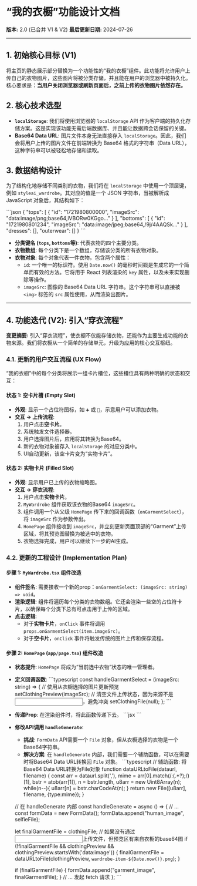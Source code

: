 # “我的衣橱”功能设计文档

**版本:** 2.0 (已合并 V1 & V2)
**最后更新日期:** 2024-07-26

---

## 1. 初始核心目标 (V1)

将主页的静态展示部分替换为一个功能性的“我的衣橱”组件。此功能将允许用户上传自己的衣物图片，这些图片将被分类存储，并且能在用户的浏览器中被持久化。核心要求是：**当用户关闭浏览器或刷新页面后，之前上传的衣物图片依然存在。**

## 2. 核心技术选型

-   **`localStorage`**: 我们将使用浏览器的 `localStorage` API 作为客户端的持久化存储方案。这是实现该功能无需后端数据库、并且能让数据跨会话保留的关键。
-   **Base64 Data URL**: 图片文件本身无法直接存入 `localStorage`。因此，我们会将用户上传的图片文件在前端转换为 Base64 格式的字符串（Data URL），这种字符串可以被轻松地存储和读取。

## 3. 数据结构设计

为了结构化地存储不同类别的衣物，我们将在 `localStorage` 中使用一个顶层键，例如 `styleai_wardrobe`。其对应的值是一个 JSON 字符串，当被解析成 JavaScript 对象后，其结构如下：

\`\`\`json
{
  "tops": [
    { "id": "1721980800000", "imageSrc": "data:image/png;base64,iVBORw0KGgo..." }
  ],
  "bottoms": [
    { "id": "1721980801234", "imageSrc": "data:image/jpeg;base64,/9j/4AAQSk..." }
  ],
  "dresses": [],
  "outerwear": []
}
\`\`\`

-   **分类键名 (`tops`, `bottoms`等)**: 代表衣物的四个主要分类。
-   **衣物数组**: 每个分类下是一个数组，存储该分类的所有衣物对象。
-   **衣物对象**: 每个对象代表一件衣物，包含两个属性：
    -   `id`: 一个唯一的标识符。使用 `Date.now()` 的毫秒时间戳是生成它的一个简单而有效的方法。它将用于 React 列表渲染的 `key` 属性，以及未来实现删除等操作。
    -   `imageSrc`: 图像的 Base64 Data URL 字符串。这个字符串可以直接被 `<img>` 标签的 `src` 属性使用，从而渲染出图片。

---

## 4. 功能迭代 (V2): 引入“穿衣流程”

**变更摘要:** 引入“穿衣流程”，使衣橱不仅能存储衣物，还能作为主要生成功能的衣物来源。我们将衣橱从一个简单的存储单元，升级为应用的核心交互枢纽。

### 4.1. 更新的用户交互流程 (UX Flow)

“我的衣橱”中的每个分类将展示一组卡片槽位，这些槽位具有两种明确的状态和交互：

#### 状态 1: 空卡片槽 (Empty Slot)
- **外观**: 显示一个占位符图标，如 `➕` 或 `👕`，示意用户可以添加衣物。
- **交互 -> 上传流程**:
  1. 用户点击**空卡片**。
  2. 系统触发文件选择器。
  3. 用户选择图片后，应用将其转换为Base64。
  4. 新的衣物对象被存入 `localStorage` 的对应分类中。
  5. UI自动更新，该空卡片变为“实物卡片”。

#### 状态 2: 实物卡片 (Filled Slot)
- **外观**: 显示用户已上传的衣物缩略图。
- **交互 -> 穿衣流程**:
  1. 用户点击**实物卡片**。
  2. `MyWardrobe` 组件获取该衣物的Base64 `imageSrc`。
  3. 组件调用一个从父级 `HomePage` 传下来的回调函数（`onGarmentSelect`），将 `imageSrc` 作为参数传出。
  4. `HomePage` 组件接收到 `imageSrc`，并立刻更新页面顶部的“Garment”上传区域，将其预览图替换为被选中的衣物。
  5. 衣物选择完成，用户可以继续下一步的AI生成。

### 4.2. 更新的工程设计 (Implementation Plan)

#### 步骤 1: `MyWardrobe.tsx` 组件改造
- **组件签名**: 需要接收一个新的prop：`onGarmentSelect: (imageSrc: string) => void`。
- **渲染逻辑**: 组件将遍历每个分类的衣物数组。它还会渲染一些空的占位符卡片，以确保每个分类下总有可点击用于上传的区域。
- **点击逻辑**:
  - 对于**实物卡片**，`onClick` 事件将调用 `props.onGarmentSelect(item.imageSrc)`。
  - 对于**空卡片**，`onClick` 事件将触发传统的图片上传和保存流程。

#### 步骤 2: `HomePage` (`app/page.tsx`) 组件改造
- **状态提升**: `HomePage` 将成为“当前选中衣物”状态的唯一管理者。
- **定义回调函数**:
  \`\`\`typescript
  const handleGarmentSelect = (imageSrc: string) => {
    // 使用从衣橱选择的图片更新预览
    setClothingPreview(imageSrc);
    // 清空文件上传状态，因为来源不是<input>，避免冲突
    setClothingFile(null);
  };
  \`\`\`
- **传递Prop**: 在渲染组件时，将此函数传递下去。
  \`\`\`jsx
  <MyWardrobe onGarmentSelect={handleGarmentSelect} />
  \`\`\`
- **修改API调用 `handleGenerate`**:
  - **挑战**: `FormData` API需要一个 `File` 对象，但从衣橱选择的衣物是一个Base64字符串。
  - **解决方案**: 在 `handleGenerate` 内部，我们需要一个辅助函数，可以在需要时将Base64 Data URL转换回 `File` 对象。
  \`\`\`typescript
  // 辅助函数: 将Base64 Data URL转换为File对象
  function dataURLtoFile(dataurl, filename) {
      const arr = dataurl.split(','),
            mime = arr[0].match(/:(.*?);/)[1],
            bstr = atob(arr[1]),
            n = bstr.length,
            u8arr = new Uint8Array(n);
      while(n--){
          u8arr[n] = bstr.charCodeAt(n);
      }
      return new File([u8arr], filename, {type:mime});
  }

  // 在 handleGenerate 内部
  const handleGenerate = async () => {
    // ...
    const formData = new FormData();
    formData.append("human_image", selfieFile);

    let finalGarmentFile = clothingFile;
    // 如果没有通过<input>上传文件，但预览区有来自衣橱的base64图
    if (!finalGarmentFile && clothingPreview && clothingPreview.startsWith('data:image')) {
        finalGarmentFile = dataURLtoFile(clothingPreview, `wardrobe-item-${Date.now()}.png`);
    }

    if (finalGarmentFile) {
        formData.append("garment_image", finalGarmentFile);
    }
    // ... 发起 fetch 请求
  };
  \`\`\`
